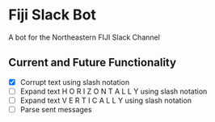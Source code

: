 # Fiji Slack Bot

A bot for the Northeastern FIJI Slack Channel

## Current and Future Functionality

- [x] Corrupt text using slash notation
- [ ] Expand text H O R I Z O N T A L L Y using slash notation
- [ ] Expand text V
              E
              R
              T
              I
              C
              A
              L
              L
              Y using slash notation
- [ ] Parse sent messages 
